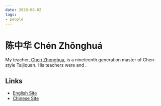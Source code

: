 ```yaml
---
date: 2020-08-02
tags:
- people
---
```


# 陈中华 Chén Zhōnghuá

My teacher, [Chen Zhonghua](https://en.wikipedia.org/wiki/Chen_Zhonghua), is a nineteenth generation master of Chen-style Taijiquan.
His teachers were <hongjunsheng> and <fengzhiqiang>.

## Links
- [English Site](http://practicalmethod.com/)
- [Chinese Site](https://www.shiyongquanfa.cn/)
